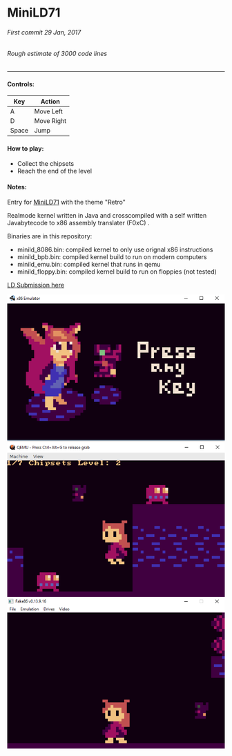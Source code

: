 # MiniLD71
###### First commit 29 Jan, 2017
###### Rough estimate of 3000 code lines
***

#### Controls:
| Key                | Action                               |
|--------------------|--------------------------------------|
| A                  | Move Left                            |
| D                  | Move Right                           |
| Space              | Jump                                 |


#### How to play:
- Collect the chipsets
- Reach the end of the level

#### Notes:
Entry for [MiniLD71](http://ludumdare.com/compo/2017/01/13/minild-71-retro-challenge/) with the theme "Retro"

Realmode kernel written in Java and crosscompiled with a self written Javabytecode to x86 assembly translater (F0xC) .

Binaries are in this repository:
- minild_8086.bin: compiled kernel to only use orignal x86 instructions
- minild_bpb.bin: compiled kernel build to run on modern computers
- minild_emu.bin: compiled kernel that runs in qemu
- minild_floppy.bin: compiled kernel build to run on floppies (not tested)


[LD Submission here](http://ludumdare.com/compo/minild-71/?action=preview&uid=55076)


![Screenshot1](/readme/MiniLD71_0.PNG)
![Screenshot2](/readme/MiniLD71_1.PNG)
![Screenshot3](/readme/MiniLD71_2.PNG)
